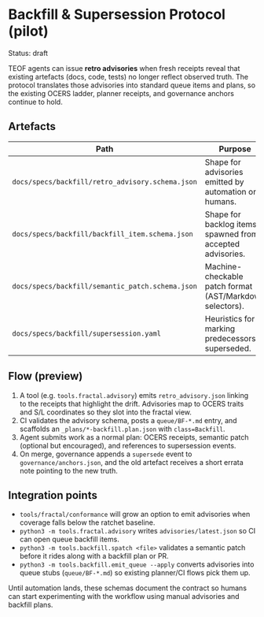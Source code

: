 # Backfill & Supersession Protocol (pilot)

Status: draft

TEOF agents can issue **retro advisories** when fresh receipts reveal that
existing artefacts (docs, code, tests) no longer reflect observed truth. The
protocol translates those advisories into standard queue items and plans, so the
existing OCERS ladder, planner receipts, and governance anchors continue to hold.

## Artefacts

| Path | Purpose |
| --- | --- |
| `docs/specs/backfill/retro_advisory.schema.json` | Shape for advisories emitted by automation or humans. |
| `docs/specs/backfill/backfill_item.schema.json` | Shape for backlog items spawned from accepted advisories. |
| `docs/specs/backfill/semantic_patch.schema.json` | Machine-checkable patch format (AST/Markdown selectors). |
| `docs/specs/backfill/supersession.yaml` | Heuristics for marking predecessors superseded. |

## Flow (preview)

1. A tool (e.g. `tools.fractal.advisory`) emits `retro_advisory.json` linking to
   the receipts that highlight the drift. Advisories map to OCERS traits and S/L
   coordinates so they slot into the fractal view.
2. CI validates the advisory schema, posts a `queue/BF-*.md` entry, and
   scaffolds an `_plans/*-backfill.plan.json` with `class=Backfill`.
3. Agent submits work as a normal plan: OCERS receipts, semantic patch (optional
   but encouraged), and references to supersession events.
4. On merge, governance appends a `supersede` event to
   `governance/anchors.json`, and the old artefact receives a short errata note
   pointing to the new truth.

## Integration points

- `tools/fractal/conformance` will grow an option to emit advisories when
  coverage falls below the ratchet baseline.
- `python3 -m tools.fractal.advisory` writes `advisories/latest.json` so CI can
  open queue backfill items.
- `python3 -m tools.backfill.spatch <file>` validates a semantic patch before it
  rides along with a backfill plan or PR.
- `python3 -m tools.backfill.emit_queue --apply` converts advisories into queue
  stubs (`queue/BF-*.md`) so existing planner/CI flows pick them up.

Until automation lands, these schemas document the contract so humans can start
experimenting with the workflow using manual advisories and backfill plans.
